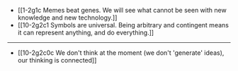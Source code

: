 - [[1-2g1c Memes beat genes. We will see what cannot be seen with new knowledge and new technology.]]
- [[10-2g2c1 Symbols are universal. Being arbitrary and contingent means it can represent anything, and do everything.]]
---
- [[10-2g2c0c We don't think at the moment (we don't 'generate' ideas), our thinking is connected]]
